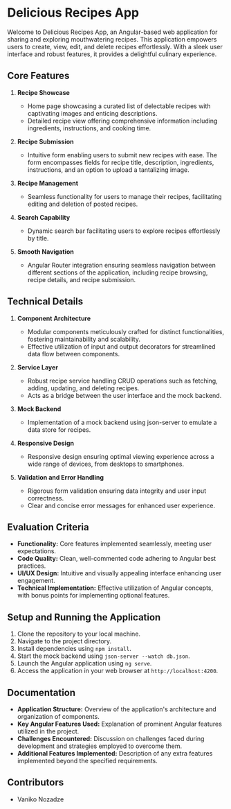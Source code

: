 # Delicious Recipes App

Welcome to Delicious Recipes App, an Angular-based web application for sharing and exploring mouthwatering recipes. This application empowers users to create, view, edit, and delete recipes effortlessly. With a sleek user interface and robust features, it provides a delightful culinary experience.

## Core Features

1. **Recipe Showcase**
   - Home page showcasing a curated list of delectable recipes with captivating images and enticing descriptions.
   - Detailed recipe view offering comprehensive information including ingredients, instructions, and cooking time.

2. **Recipe Submission**
   - Intuitive form enabling users to submit new recipes with ease. The form encompasses fields for recipe title, description, ingredients, instructions, and an option to upload a tantalizing image.

3. **Recipe Management**
   - Seamless functionality for users to manage their recipes, facilitating editing and deletion of posted recipes.

4. **Search Capability**
   - Dynamic search bar facilitating users to explore recipes effortlessly by title.

5. **Smooth Navigation**
   - Angular Router integration ensuring seamless navigation between different sections of the application, including recipe browsing, recipe details, and recipe submission.

## Technical Details

1. **Component Architecture**
   - Modular components meticulously crafted for distinct functionalities, fostering maintainability and scalability.
   - Effective utilization of input and output decorators for streamlined data flow between components.

2. **Service Layer**
   - Robust recipe service handling CRUD operations such as fetching, adding, updating, and deleting recipes.
   - Acts as a bridge between the user interface and the mock backend.

3. **Mock Backend**
   - Implementation of a mock backend using json-server to emulate a data store for recipes.

4. **Responsive Design**
   - Responsive design ensuring optimal viewing experience across a wide range of devices, from desktops to smartphones.

5. **Validation and Error Handling**
   - Rigorous form validation ensuring data integrity and user input correctness.
   - Clear and concise error messages for enhanced user experience.

## Evaluation Criteria

- **Functionality:** Core features implemented seamlessly, meeting user expectations.
- **Code Quality:** Clean, well-commented code adhering to Angular best practices.
- **UI/UX Design:** Intuitive and visually appealing interface enhancing user engagement.
- **Technical Implementation:** Effective utilization of Angular concepts, with bonus points for implementing optional features.

## Setup and Running the Application

1. Clone the repository to your local machine.
2. Navigate to the project directory.
3. Install dependencies using `npm install`.
4. Start the mock backend using `json-server --watch db.json`.
5. Launch the Angular application using `ng serve`.
6. Access the application in your web browser at `http://localhost:4200`.

## Documentation

- **Application Structure:** Overview of the application's architecture and organization of components.
- **Key Angular Features Used:** Explanation of prominent Angular features utilized in the project.
- **Challenges Encountered:** Discussion on challenges faced during development and strategies employed to overcome them.
- **Additional Features Implemented:** Description of any extra features implemented beyond the specified requirements.

## Contributors

- Vaniko Nozadze

